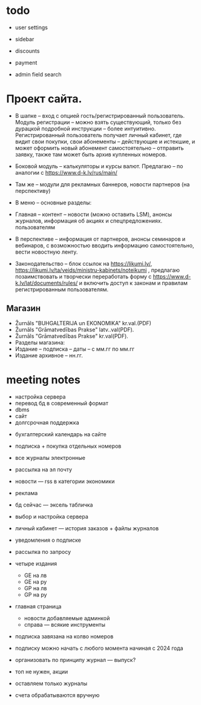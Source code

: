# todo
- user settings
- sidebar
- discounts
- payment

- admin field search


# Проект сайта.
 
- В шапке – вход с опцией гость/регистрированный пользователь. Модуль регистрации – можно взять существующий, только без дурацкой подробной инструкции – более интуитивно. Регистрированный пользователь получает личный кабинет, где видит свои покупки, свои абонементы – действующие и истекшие, и может оформить новый абонемент самостоятельно – отправить заявку, также там может быть архив купленных номеров.
- Боковой модуль – калькуляторы и курсы валют. Предлагаю – по аналогии с https://www.d-k.lv/rus/main/
- Там же – модули для рекламных баннеров, новости партнеров (на перспективу)

- В меню – основные разделы:
- Главная – контент – новости (можно оставить LSM), анонсы журналов, информация об акциях и спецпредложениях. пользователям
- В перспективе – информация от партнеров, анонсы семинаров и вебинаров, с возможностью вводить информацию самостоятельно, вести новостную ленту.
- Законодательство – блок ссылок на https://likumi.lv/, https://likumi.lv/ta/veids/ministru-kabinets/noteikumi , предлагаю позаимствовать и творчески переработать форму с https://www.d-k.lv/lat/documents/rules/ и включить доступ к законам и правилам регистрированным пользователям.

## Магазин
- Žurnāls "BUHGALTERIJA un EKONOMIKA" kr.val.(PDF)
- Žurnāls "Grāmatvedības Prakse" latv..val(PDF).
- Žurnāls "Grāmatvedības Prakse" kr.val(PDF).
- Разделы магазина:
- Издание – подписка – даты – с мм.гг по мм.гг
- Издание архивное – нн.гг.


# meeting notes
+ настройка сервера
+ перевод бд в современный формат
+ dbms
+ сайт
+ долгсрочная поддержка

- бухгалтерский календарь на сайте
- подписка + покупка отдельных номеров
- все журналы электронные
- рассылка на эл почту
- новости — rss в категории экономики
- реклама
- бд сейчас — эксель табличка
- выбор и настройка сервера
- личный кабинет — история заказов + файлы журналов
- уведомления о подписке
- рассылка по запросу

- четыре издания
  - GE на лв
  - GE на ру
  - GP на лв
  - GP на ру

- главная страница
  - новости добавляемые админкой
  - справа — всякие инструменты

- подписка завязана на колво номеров

- подписку можно начать с любого момента начиная с 2024 года

- организовать по принципу журнал — выпуск?
- топ не нужен, акции

- оставляем только журналы

- счета обрабатываются вручную
